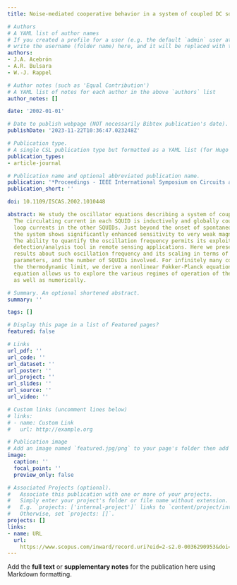 ```yaml
---
title: Noise-mediated cooperative behavior in a system of coupled DC squids

# Authors
# A YAML list of author names
# If you created a profile for a user (e.g. the default `admin` user at `content/authors/admin/`), 
# write the username (folder name) here, and it will be replaced with their full name and linked to their profile.
authors:
- J.A. Acebrón
- A.R. Bulsara
- W.-J. Rappel

# Author notes (such as 'Equal Contribution')
# A YAML list of notes for each author in the above `authors` list
author_notes: []

date: '2002-01-01'

# Date to publish webpage (NOT necessarily Bibtex publication's date).
publishDate: '2023-11-22T10:36:47.023248Z'

# Publication type.
# A single CSL publication type but formatted as a YAML list (for Hugo requirements).
publication_types:
- article-journal

# Publication name and optional abbreviated publication name.
publication: '*Proceedings - IEEE International Symposium on Circuits and Systems*'
publication_short: ''

doi: 10.1109/ISCAS.2002.1010448

abstract: We study the oscillator equations describing a system of coupled dc SQUIDs.
  The circulating current in each SQUID is inductively and globally coupled to the
  loop currents in the other SQUIDs. Just beyond the onset of spontaneous oscillations,
  the system shows significantly enhanced sensitivity to very weak magnetic fields.
  The ability to quantify the oscillation frequency permits its exploitation as a
  detection/analysis tool in remote sensing applications. Here we present quantitative
  results about such oscillation frequency and its scaling in terms of the control
  parameters, and the number of SQUIDs involved. For infinitely many coupled SQUIDs,
  the thermodynamic limit, we derive a nonlinear Fokker-Planck equation. This mean-field
  equation allows us to explore the various regimes of operation of the system analytically
  as well as numerically.

# Summary. An optional shortened abstract.
summary: ''

tags: []

# Display this page in a list of Featured pages?
featured: false

# Links
url_pdf: ''
url_code: ''
url_dataset: ''
url_poster: ''
url_project: ''
url_slides: ''
url_source: ''
url_video: ''

# Custom links (uncomment lines below)
# links:
# - name: Custom Link
#   url: http://example.org

# Publication image
# Add an image named `featured.jpg/png` to your page's folder then add a caption below.
image:
  caption: ''
  focal_point: ''
  preview_only: false

# Associated Projects (optional).
#   Associate this publication with one or more of your projects.
#   Simply enter your project's folder or file name without extension.
#   E.g. `projects: ['internal-project']` links to `content/project/internal-project/index.md`.
#   Otherwise, set `projects: []`.
projects: []
links:
- name: URL
  url: 
    https://www.scopus.com/inward/record.uri?eid=2-s2.0-0036290953&doi=10.1109%2fISCAS.2002.1010448&partnerID=40&md5=87a65838ae322648146f3a069adc16d2
---
```


Add the **full text** or **supplementary notes** for the publication here using Markdown formatting.

